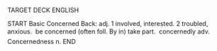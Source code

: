 TARGET DECK
ENGLISH

START
Basic
Concerned
Back: adj. 1 involved, interested. 2 troubled, anxious.  be concerned (often foll. By in) take part.  concernedly adv. Concernedness n.
END
